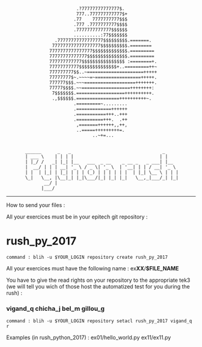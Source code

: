

                              .?77777777777777$.            
                              777..777777777777$+           
                             .77    7777777777$$$           
                             .777 .7777777777$$$$           
                             .7777777777777$$$$$$           
                             ..........:77$$$$$$$           
                      .77777777777777777$$$$$$$$$.=======.  
                     777777777777777777$$$$$$$$$$.========  
                    7777777777777777$$$$$$$$$$$$$.========= 
                    77777777777777$$$$$$$$$$$$$$$.========= 
                    777777777777$$$$$$$$$$$$$$$$ :========+.
                    77777777777$$$$$$$$$$$$$$+..=========++~
                    777777777$$..~=====================+++++
                    77777777$~.~~~~=~=================+++++.
                    777777$$$.~~~===================+++++++.
                    77777$$$$.~~==================++++++++: 
                     7$$$$$$$.==================++++++++++. 
                     .,$$$$$$.================++++++++++~.  
                             .=========~.........           
                             .=============++++++           
                             .===========+++..+++           
                             .==========+++.  .++           
                              ,=======++++++,,++,           
                              ..=====+++++++++=.            
                                    ..~+=...                


           ______      _   _                                  _     
           | ___ \    | | | |                                | |    
           | |_/ /   _| |_| |__   ___  _ __    _ __ _   _ ___| |__  
           |  __/ | | | __| '_ \ / _ \| '_ \  | '__| | | / __| '_ \ 
           | |  | |_| | |_| | | | (_) | | | | | |  | |_| \__ \ | | |
           \_|   \__, |\__|_| |_|\___/|_| |_| |_|   \__,_|___/_| |_|
                  __/ |                                             
                 |___/                                              

-------------------------------------------------------------------------------
How to send your files :

All your exercices must be in your epitech git repository :
# rush_py_2017
    command : blih -u $YOUR_LOGIN repository create rush_py_2017

All your exercices must have the following name : ex**XX**/**$FILE_NAME**

You have to give the read rights on your repository to the appropriate tek3
(we will tell you wich of those host the automatized test for you during the rush) :
### vigand_q chicha_j bel_m gillou_g
    command : blih -u $YOUR_LOGIN repository setacl rush_py_2017 vigand_q r

Examples (in rush_python_2017) :
	ex01/hello_world.py
	ex11/ex11.py
